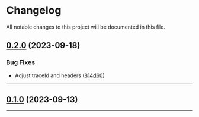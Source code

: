 <!--- BEGIN HEADER -->
# Changelog

All notable changes to this project will be documented in this file.
<!--- END HEADER -->

## [0.2.0](https://github.com/mateusmacedo/chapa-php-infrastructure/compare/v0.1.0...v0.2.0) (2023-09-18)

### Bug Fixes

* Adjust traceId and headers ([814d60](https://github.com/mateusmacedo/chapa-php-infrastructure/commit/814d60ddcdf6f031f6f98eb5c30cb8219414824d))


---

## [0.1.0](https://github.com/mateusmacedo/chapa-php-infrastructure/compare/0.0.0...v0.1.0) (2023-09-13)


---

